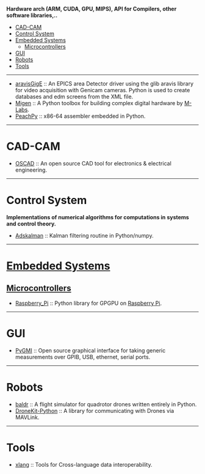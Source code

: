 **Hardware arch (ARM, CUDA, GPU, MIPS), API for Compilers, other software libraries,..**

+ [CAD-CAM](#cad-cam)
+ [Control System](#control-system)
+ [Embedded Systems](#embedded-systems)
   + [Microcontrollers](#microcontrollers)
+ [GUI](#gui)
+ [Robots](#robots)
+ [Tools](#tools)

----

+ [aravisGigE](https://github.com/areaDetector/aravisGigE) :: An EPICS area Detector driver using the glib aravis library for video acquisition with Genicam cameras. Python is used to create databases and edm screens from the XML file.
+ [Migen](https://github.com/m-labs/migen) :: A Python toolbox for building complex digital hardware by [M-Labs](http://m-labs.hk).
+ [PeachPy](https://github.com/Maratyszcza/PeachPy) :: x86-64 assembler embedded in Python.

----

# CAD-CAM
+ [OSCAD](https://github.com/hardythe1/OSCAD) :: An open source CAD tool for electronics & electrical engineering.

----

# Control System
**Implementations of numerical algorithms for computations in systems and control theory.**

+ [Adskalman](https://github.com/astraw/adskalman) :: Kalman filtering routine in Python/numpy.

----

# [Embedded Systems](https://en.wikipedia.org/wiki/Category:Embedded_systems)

## [Microcontrollers](https://en.wikipedia.org/wiki/Category:Microcontrollers)
+ [Raspberry_Pi](https://github.com/nineties/py-videocore) :: Python library for GPGPU on [Raspberry Pi](https://en.wikipedia.org/wiki/Raspberry_Pi).

----

# GUI
+ [PyGMI](https://github.com/Argonne-National-Laboratory/PyGMI) :: Open source graphical interface for taking generic measurements over GPIB, USB, ethernet, serial ports.

----

# Robots
+ [baldr](https://github.com/motet/baldr) :: A flight simulator for quadrotor drones written entirely in Python. 
+ [DroneKit-Python](https://github.com/dronekit/dronekit-python) :: A library for communicating with Drones via MAVLink.

----

# Tools
+ [xlang](https://github.com/darpa-xdata/xlang) :: Tools for Cross-language data interoperability.

